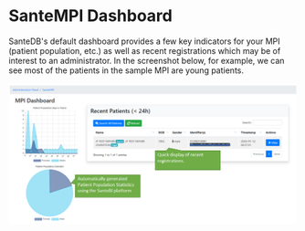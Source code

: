 # SanteMPI Dashboard

SanteDB's default dashboard provides a few key indicators for your MPI \(patient population, etc.\) as well as recent registrations which may be of interest to an administrator. In the screenshot below, for example, we can see most of the patients in the sample MPI are young patients.

![](../.gitbook/assets/image%20%2858%29.png)

